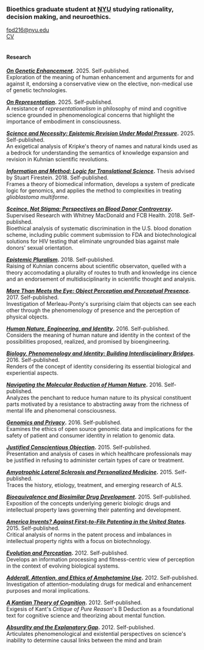 ### Bioethics graduate student at [NYU](https://wp.nyu.edu/centerforbioethics/) studying rationality, decision making, and neuroethics.

[fpd216@nyu.edu](mailto:fpd216@nyu.edu)\
[CV](www.google.com)\
<br>

#### Research

**[_On Genetic Enhancement_](www.google.com).** 2025. Self-published.\
Exploration of the meaning of human enhancement and arguments for and against it, endorsing a conservative view on the elective, non-medical use of genetic technologies.

**[_On Representation_](www.google.com).** 2025. Self-published.\
A resistance of _representationalism_ in philosophy of mind and cognitive science grounded in phenomenological concerns that highlight the importance of embodiment in consciousness.

**[_Science and Necessity: Epistemic Revision Under Modal Pressure_](www.google.com).** 2025. Self-published.\
An exigetical analysis of Kripke's theory of names and natural kinds used as a bedrock for understanding the semantics of knowledge expansion and revision in Kuhnian scientific revolutions.

**[_Information and Method: Logic for Translational Science_](www.google.com).** Thesis advised by Stuart Firestein. 2018. Self-published.\
Frames a theory of biomedical information, develops a system of predicate logic for genomics, and applies the method to complexities in treating _glioblastoma multiforme_.

**[_Sceince, Not Stigma: Perspectives on Blood Donor Controversy_](www.google.com).** Supervised Research with Whitney MacDonald and FCB Health. 2018. Self-published.\
Bioethical analysis of systematic discrimination in the U.S. blood donation scheme, including public comment submission to FDA and biotechnological solutions for HIV testing that eliminate ungrounded bias against male donors' sexual orientation.

**[_Epistemic Pluralism_](www.google.com).** 2018. Self-published.\
Raising of Kuhnian concerns about scientific observaton, quelled with a theory accomodating a plurality of routes to truth and knowledge ins cience and an endorsement of multidisciplinarity in scientific thought and analysis.

**[_More Than Meets the Eye: Object Perception and Perceptual Presence_](www.google.com).** 2017. Self-published.\
Investigation of Merleau-Ponty's surprising claim that objects can see each other through the phenomenology of presence and the perception of physical objects.

**[_Human Nature, Engineering, and Identity_](www.google.com).** 2016. Self-published.\
Considers the meaning of human nature and identity in the context of the possibilities proposed, realized, and promised by bioengineering. 

**[_Biology, Phenomenology and Identity: Building Interdisciplinary Bridges_](www.google.com).** 2016. Self-published.\
Renders of the concept of identity considering its essential biological and experiential aspects. 

**[_Navigating the Molecular Reduction of Human Nature_](www.google.com).** 2016. Self-published.\
Analyzes the penchant to reduce human nature to its physical constituent parts motivated by a resistance to abstracting away from the richness of mental life and phenomenal consciousness.

**[_Genomics and Privacy_](www.google.com).** 2016. Self-published.\
Examines the ethics of open source genomic data and implications for the safety of patient and consumer identity in relation to genomic data.

**[_Justified Conscientious Objection_](www.google.com).** 2015. Self-published.\
Presentation and analysis of cases in which healthcare professionals may be justified in refusing to administer certain types of care or treatment.

**[_Amyotrophic Lateral Sclerosis and Personalized Medicine_](www.google.com).** 2015. Self-published.\
Traces the history, etiology, treatment, and emerging research of ALS.

**[_Bioequivalence and Biosimilar Drug Development_](www.google.com).** 2015. Self-published.\
Exposition of the concepts underlying generic biologic drugs and intellectual property laws governing their patenting and development.

**[_America Invents? Against First-to-File Patenting in the United States_](www.google.com).** 2015. Self-published.\
Critical analysis of norms in the patent process and imbalances in intellectual property rights with a focus on biotechnology.

**[_Evolution and Perception_](www.google.com).** 2012. Self-published.\
Develops an information processing and fitness-centric view of perception in the context of evolving biological systems.

**[_Adderall, Attention, and Ethics of Amphetamine Use_](www.google.com).** 2012. Self-published.\
Investigation of attention-modulating drugs for medical and enhancement purposes and moral implications.

**[_A Kantian Theory of Cognition_](www.google.com).** 2012. Self-published.\
Exigesis of Kant's _Critique of Pure Reason_'s B Deduction as a foundational text for cognitive science and theorizing about mental function.

**[_Absurdity and the Explanatory Gap_](www.google.com).** 2012. Self-published.\
Articulates phenomenological and existential perspectives on science's inability to determine causal links between the mind and brain
